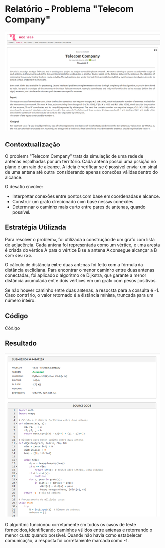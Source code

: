 # Relatório – Problema "Telecom Company"

![questao_telecom](../../assets/telecom_company/telecom_company_questao.png)

## Contextualização

O problema "Telecom Company" trata da simulação de uma rede de antenas espalhadas por um território. Cada antena possui uma posição no plano e um raio de alcance. A ideia é verificar se é possível enviar um sinal de uma antena até outra, considerando apenas conexões válidas dentro do alcance.

O desafio envolve:
- Interpretar conexões entre pontos com base em coordenadas e alcance.
- Construir um grafo direcionado com base nessas conexões.
- Determinar o caminho mais curto entre pares de antenas, quando possível.

## Estratégia Utilizada

Para resolver o problema, foi utilizada a construção de um grafo com lista de adjacência. Cada antena foi representada como um vértice, e uma aresta é criada do vértice A para o vértice B se a antena A consegue alcançar a B com seu raio.

O cálculo de distância entre duas antenas foi feito com a fórmula da distância euclidiana. Para encontrar o menor caminho entre duas antenas conectadas, foi aplicado o algoritmo de Dijkstra, que garante a menor distância acumulada entre dois vértices em um grafo com pesos positivos.

Se não houver caminho entre duas antenas, a resposta para a consulta é -1. Caso contrário, o valor retornado é a distância mínima, truncada para um número inteiro.

## Código

[Código](../codigo/telecom_company.py)

## Resultado

![codigo_telecom](../../assets/telecom_company/telecom_company_accepted.png)

O algoritmo funcionou corretamente em todos os casos de teste fornecidos, identificando caminhos válidos entre antenas e retornando o menor custo quando possível. Quando não havia como estabelecer comunicação, a resposta foi corretamente marcada como -1.